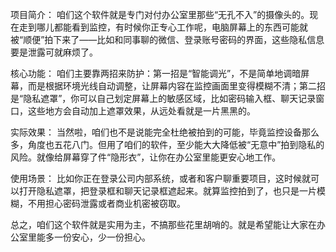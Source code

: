 项目简介： 咱们这个软件就是专门对付办公室里那些“无孔不入”的摄像头的。现在走到哪儿都能看到监控，有时候你正专心工作呢，电脑屏幕上的东西可能就被“顺便”拍下来了——比如和同事聊的微信、登录账号密码的界面，这些隐私信息要是泄露可就麻烦了。

核心功能： 咱们主要靠两招来防护：第一招是“智能调光”，不是简单地调暗屏幕，而是根据环境光线自动调整，让屏幕内容在监控画面里变得模糊不清；第二招是“隐私遮罩”，你可以自己划定屏幕上的敏感区域，比如密码输入框、聊天记录窗口，这些地方会自动加上遮罩效果，从远处看就是一片黑黑的。

实际效果： 当然啦，咱们也不是说能完全杜绝被拍到的可能，毕竟监控设备那么多，角度也五花八门。但用了咱们的软件，至少能大大降低被“无意中”拍到隐私的风险。就像给屏幕穿了件“隐形衣”，让你在办公室里能更安心地工作。

使用场景： 比如你正在登录公司内部系统，或者和客户聊重要项目，这时候就可以打开隐私遮罩，把登录框和聊天记录框遮起来。就算监控拍到了，也只是一片模糊，不用担心密码泄露或者商业机密被窃取。

总之，咱们这个软件就是实用为主，不搞那些花里胡哨的。就是希望能让大家在办公室里能多一份安心，少一份担心。
